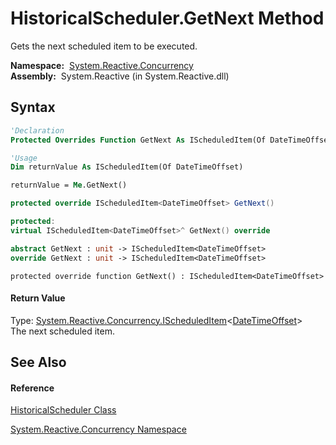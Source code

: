 # HistoricalScheduler.GetNext Method

Gets the next scheduled item to be executed.

**Namespace:**  [System.Reactive.Concurrency](System.Reactive.Concurrency\System.Reactive.Concurrency.md)  
**Assembly:**  System.Reactive (in System.Reactive.dll)

## Syntax

```vb
'Declaration
Protected Overrides Function GetNext As IScheduledItem(Of DateTimeOffset)
```

```vb
'Usage
Dim returnValue As IScheduledItem(Of DateTimeOffset)

returnValue = Me.GetNext()
```

```csharp
protected override IScheduledItem<DateTimeOffset> GetNext()
```

```c++
protected:
virtual IScheduledItem<DateTimeOffset>^ GetNext() override
```

```fsharp
abstract GetNext : unit -> IScheduledItem<DateTimeOffset> 
override GetNext : unit -> IScheduledItem<DateTimeOffset> 
```

```jscript
protected override function GetNext() : IScheduledItem<DateTimeOffset>
```

#### Return Value

Type: [System.Reactive.Concurrency.IScheduledItem](IScheduledItem\IScheduledItem(TAbsolute).md)\<[DateTimeOffset](https://msdn.microsoft.com/en-us/library/Bb341783)\>  
The next scheduled item.

## See Also

#### Reference

[HistoricalScheduler Class](HistoricalScheduler\HistoricalScheduler.md)

[System.Reactive.Concurrency Namespace](System.Reactive.Concurrency\System.Reactive.Concurrency.md)





